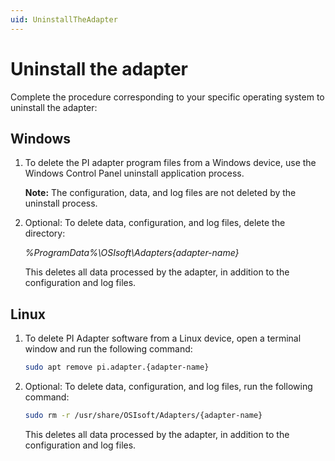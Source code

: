 ```yaml
---
uid: UninstallTheAdapter
---
```


# Uninstall the adapter

Complete the procedure corresponding to your specific operating system to uninstall the adapter:

## Windows

1. To delete the PI adapter program files from a Windows device, use the Windows Control Panel uninstall application process.

    **Note:** The configuration, data, and log files are not deleted by the uninstall process.

2. Optional: To delete data, configuration, and log files, delete the directory:
   
   <!-- PRERELEASE REMINDER: Customize for {adapter-name}. Example:BACnet, EventHubs, StructuredDataFiles, etc -->

   _%ProgramData%\OSIsoft\Adapters\{adapter-name}_
   
   This deletes all data processed by the adapter, in addition to the configuration and log files.

## Linux

1. To delete PI Adapter software from a Linux device, open a terminal window and run the following command:

    <!-- PRERELEASE REMINDER: Customize for {adapter-name}. Example:BACnet, EventHubs, StructuredDataFiles, etc -->

    ```bash
    sudo apt remove pi.adapter.{adapter-name} 
    ```

2. Optional: To delete data, configuration, and log files, run the following command:

    <!-- PRERELEASE REMINDER: Customize for {adapter-name}. Example:BACnet, EventHubs, StructuredDataFiles, etc -->

    ```bash
    sudo rm -r /usr/share/OSIsoft/Adapters/{adapter-name}
    ```
    
    This deletes all data processed by the adapter, in addition to the configuration and log files.
